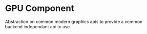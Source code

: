 # GPU Component

Abstraction on common modern graphics apis to provide a common backend independant api to use.